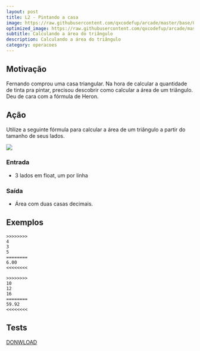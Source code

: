 ```yaml
---
layout: post
title: L2 - Pintando a casa
image: https://raw.githubusercontent.com/qxcodefup/arcade/master/base/002/__capa.jpg
optimized_image: https://raw.githubusercontent.com/qxcodefup/arcade/master/base/.thumb/002/Readme.jpg
subtitle: Calculando a área do triângulo
description: Calculando a área do triângulo
category: operacoes
---
```

<!-- DON'T EDIT THIS FILE, GENERATED BY SCRIPT -->
<!-- DON'T EDIT THIS FILE, GENERATED BY SCRIPT -->
<!-- DON'T EDIT THIS FILE, GENERATED BY SCRIPT -->
<!-- DON'T EDIT THIS FILE, GENERATED BY SCRIPT -->
<!-- DON'T EDIT THIS FILE, GENERATED BY SCRIPT -->



## Motivação

Fernando comprou uma casa triangular. Na hora de calcular a quantidade de tinta pra pintar, precisou descobrir como calcular a área de um triângulo. Deu de cara com a fórmula de Heron.

## Ação

Utilize a seguinte fórmula para calcular a área de um triângulo a partir do tamanho de seus lados.

![](https://raw.githubusercontent.com/qxcodefup/arcade/master/base/002/__heron.jpg)

### Entrada
- 3 lados em float, um por linha

### Saída
- Área com duas casas decimais.

## Exemplos

```
>>>>>>>>
4
3
5
========
6.00
<<<<<<<<

>>>>>>>>
10
12
16
========
59.92
<<<<<<<<
```



## Tests
[DONWLOAD](https://raw.githubusercontent.com/qxcodefup/arcade/master/base/002/t.tio)

